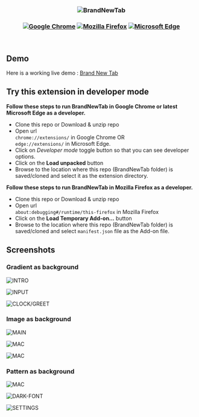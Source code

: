 <h3 align="center">
  <img src="images/BrandNewTab.png" alt="BrandNewTab">
</h3>

<h3 align="center"> 

[![Google Chrome](https://img.shields.io/badge/Chrome-%234387f4?style=for-the-badge&logo=google-chrome&logoColor=white)](https://pankajrpandey.github.io/BrandNewTab/) 
[![Mozilla Firefox](https://img.shields.io/badge/firefox-%234387f4?style=for-the-badge&logo=firefox-browser&logoColor=white)](https://pankajrpandey.github.io/BrandNewTab/) 
[![Microsoft Edge](https://img.shields.io/badge/edge-%234387f4?style=for-the-badge&logo=microsoft-edge&logoColor=white)](https://pankajrpandey.github.io/BrandNewTab/)

</h3>

<br/>

## Demo 
Here is a working live demo : [Brand New Tab](https://pankajrpandey.github.io/BrandNewTab/) 

## Try this extension in developer mode

**Follow these steps to run BrandNewTab in Google Chrome or latest Microsoft Edge as a developer.**

- Clone this repo or Download & unzip repo
- Open url    
  ``chrome://extensions/`` in Google Chrome OR   
  ``edge://extensions/`` in Microsoft Edge.
- Click on _Developer mode_ toggle button so that you can see developer options.
- Click on the **Load unpacked** button
- Browse to the location where this repo (BrandNewTab folder) is saved/cloned and select it as the extension directory.

<strong>Follow these steps to run BrandNewTab in Mozilla Firefox as a developer.</strong>

- Clone this repo or Download & unzip repo
- Open url    
  ``about:debugging#/runtime/this-firefox`` in Mozilla Firefox  
- Click on the **Load Temporary Add-on…** button
- Browse to the location where this repo (BrandNewTab folder) is saved/cloned and select ``manifest.json`` file as the Add-on file.

## Screenshots

### Gradient as background
![INTRO](images/1_win_gradient_bg.png)

![INPUT](images/2_win_gradient_bg.png)

![CLOCK/GREET](images/3_win_gradient_bg.png)

### Image as background
![MAIN](images/4_win_image_bg.png)

![MAC](images/5_mac_image_bg.png)

![MAC](images/6_mac_image_bg.png)


### Pattern as background
![MAC](images/7_mac_pattern_bg_mff.png)

![DARK-FONT](images/8_mac_pattern_bg_gc.png)

![SETTINGS](images/9_win_pattern_bg_me.png)


